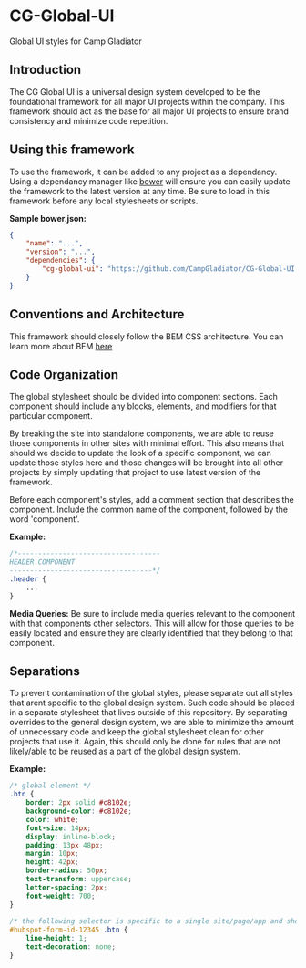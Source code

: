 # CG-Global-UI
Global UI styles for Camp Gladiator

## Introduction
The CG Global UI is a universal design system developed to be the foundational framework for all major UI projects within the company. This framework should act as the base for all major UI projects to ensure brand consistency and minimize code repetition.

## Using this framework
To use the framework, it can be added to any project as a dependancy. Using a dependancy manager like [bower](https://bower.io/) will ensure you can easily update the framework to the latest version at any time. Be sure to load in this framework before any local stylesheets or scripts.

**Sample bower.json:**
```json
{
    "name": "...",
    "version": "...",
    "dependencies": {
        "cg-global-ui": "https://github.com/CampGladiator/CG-Global-UI.git#master",
    }
}
```

## Conventions and Architecture
This framework should closely follow the BEM CSS architecture. You can learn more about BEM [here](http://getbem.com/introduction/)

## Code Organization
The global stylesheet should be divided into component sections. Each component should include any blocks, elements, and modifiers for that particular component. 

By breaking the site into standalone components, we are able to reuse those components in other sites with minimal effort. This also means that should we decide to update the look of a specific component, we can update those styles here and those changes will be brought into all other projects by simply updating that project to use latest version of the framework.

Before each component's styles, add a comment section that describes the component. Include the common name of the component, followed by the word 'component'.

**Example:**
```css
/*-----------------------------------
HEADER COMPONENT
-----------------------------------*/
.header {
    ...
}
```
**Media Queries:**
Be sure to include media queries relevant to the component with that components other selectors. This will allow for those queries to be easily located and ensure they are clearly identified that they belong to that component.


## Separations
To prevent contamination of the global styles, please separate out all styles that arent specific to the global design system. Such code should be placed in a separate stylesheet that lives outside of this repository. By separating overrides to the general design system, we are able to minimize the amount of unnecessary code and keep the global stylesheet clean for other projects that use it. Again, this should only be done for rules that are not likely/able to be reused as a part of the global design system.

**Example:**
```css
/* global element */
.btn {
    border: 2px solid #c8102e;
    background-color: #c8102e;
    color: white;
    font-size: 14px;
    display: inline-block;
    padding: 13px 48px;
    margin: 10px;
    height: 42px;
    border-radius: 50px;
    text-transform: uppercase;
    letter-spacing: 2px;
    font-weight: 700;
}
  
/* the following selector is specific to a single site/page/app and should thus be moved into a seperate local stylesheet outside of the global framework */
#hubspot-form-id-12345 .btn {
    line-height: 1;
    text-decoration: none;
}
```
